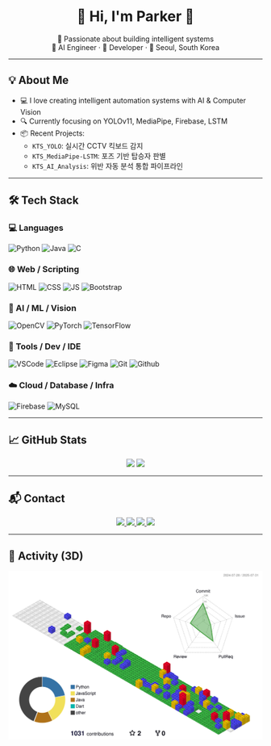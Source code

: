 <!-- 헤더 -->
<h1 align="center">🛫 Hi, I'm <strong>Parker</strong> 👋</h1>

<p align="center">
  🚀 Passionate about building intelligent systems <br>
  🧠 AI Engineer · 🧰 Developer · 📍 Seoul, South Korea
</p>

---

## 💡 About Me

- 💻 I love creating intelligent automation systems with AI & Computer Vision
- 🔍 Currently focusing on YOLOv11, MediaPipe, Firebase, LSTM
- 📦 Recent Projects:
  - `KTS_YOLO`: 실시간 CCTV 킥보드 감지
  - `KTS_MediaPipe-LSTM`: 포즈 기반 탑승자 판별
  - `KTS_AI_Analysis`: 위반 자동 분석 통합 파이프라인

---

## 🛠️ Tech Stack

### 💻 Languages
![Python](https://skillicons.dev/icons?i=python&theme=light) ![Java](https://skillicons.dev/icons?i=java&theme=light) ![C](https://skillicons.dev/icons?i=c&theme=light)

### 🌐 Web / Scripting
![HTML](https://skillicons.dev/icons?i=html&theme=light) ![CSS](https://skillicons.dev/icons?i=css&theme=light) ![JS](https://skillicons.dev/icons?i=js&theme=light) ![Bootstrap](https://skillicons.dev/icons?i=bootstrap&theme=light)

### 🤖 AI / ML / Vision
![OpenCV](https://skillicons.dev/icons?i=opencv&theme=light) ![PyTorch](https://skillicons.dev/icons?i=pytorch&theme=light) ![TensorFlow](https://skillicons.dev/icons?i=tensorflow&theme=light)

### 🔧 Tools / Dev / IDE
![VSCode](https://skillicons.dev/icons?i=vscode&theme=light) ![Eclipse](https://skillicons.dev/icons?i=eclipse&theme=light) ![Figma](https://skillicons.dev/icons?i=figma&theme=light) ![Git](https://skillicons.dev/icons?i=git&theme=light) ![Github](https://skillicons.dev/icons?i=github&theme=light)

### ☁️ Cloud / Database / Infra
![Firebase](https://skillicons.dev/icons?i=firebase&theme=light) ![MySQL](https://skillicons.dev/icons?i=mysql&theme=light)

---

## 📈 GitHub Stats

<p align="center">
  <img src="https://github-readme-stats.vercel.app/api?username=ParkerQH&show_icons=true&theme=default&hide_border=true"/>
  <img src="https://github-readme-stats.vercel.app/api/top-langs/?username=ParkerQH&layout=compact&theme=default&hide_border=true"/>
</p>

---

## 📬 Contact

<p align="center">
  <a href="mailto:blueskyaoa7@gmail.com" >
    <img src="https://img.shields.io/badge/Gmail-D14836?style=for-the-badge&logo=gmail&logoColor=white"/>
  </a>
  <a href="https://github.com/ParkerQH">
    <img src="https://img.shields.io/badge/GitHub-181717?style=for-the-badge&logo=github&logoColor=white"/>
  </a>
  <a href="https://www.notion.so/your-notion-link">
    <img src="https://img.shields.io/badge/Notion-000000?style=for-the-badge&logo=notion&logoColor=white"/>
  </a>
  <a href="#">
    <img src="https://img.shields.io/badge/WeChat-07C160?style=for-the-badge&logo=wechat&logoColor=white"/>
  </a>
</p>

---

## 🧱 Activity (3D)

<p align="center">
  <img src="./profile-3d-contrib/profile-gitblock.svg" alt="3D GitHub Contribution"/>
</p>
